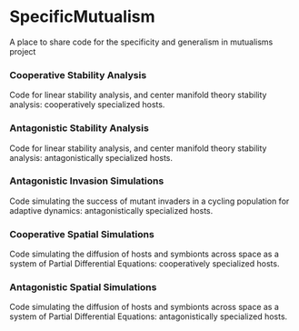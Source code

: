 # SpecificMutualism
A place to share code for the specificity and generalism in mutualisms project
### Cooperative Stability Analysis
Code for linear stability analysis, and center manifold theory stability analysis: cooperatively specialized hosts. 
### Antagonistic Stability Analysis
Code for linear stability analysis, and center manifold theory stability analysis: antagonistically specialized hosts. 
### Antagonistic Invasion Simulations
Code simulating the success of mutant invaders in a cycling population for adaptive dynamics: antagonistically specialized hosts. 
### Cooperative Spatial Simulations
Code simulating the diffusion of hosts and symbionts across space as a system of Partial Differential Equations: cooperatively specialized hosts. 
### Antagonistic Spatial Simulations
Code simulating the diffusion of hosts and symbionts across space as a system of Partial Differential Equations: antagonistically specialized hosts. 
